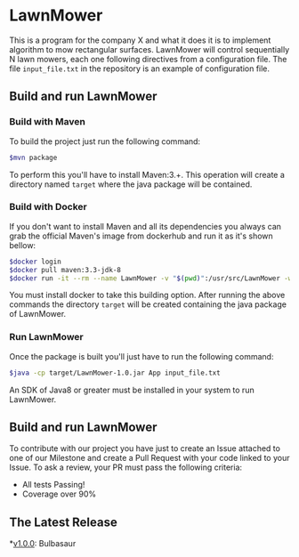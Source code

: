 # LawnMower

This is a program for the company X and what it does it is to implement algorithm to mow rectangular surfaces.
LawnMower will control sequentially N lawn mowers, each one following directives from a configuration file.
The file `input_file.txt` in the repository is an example of configuration file.

## Build and run LawnMower
### Build with Maven
To build the project just run the following command:
```bash
$mvn package
```
To perform this you'll have to install Maven:3.+.
This operation will create a directory named `target` where the java package will be contained.

### Build with Docker
If you don't want to install Maven and all its dependencies you always can grab the official Maven's image from dockerhub and run it as it's shown bellow:
```bash
$docker login
$docker pull maven:3.3-jdk-8
$docker run -it --rm --name LawnMower -v "$(pwd)":/usr/src/LawnMower -w /usr/src/LawnMower maven:3.3-jdk-8 mvn clean install
```
You must install docker to take this building option.
After running the above commands the directory `target` will be created containing the java package of LawnMower.

### Run LawnMower
Once the package is built you'll just have to run the following command:
```bash
$java -cp target/LawnMower-1.0.jar App input_file.txt
```
An SDK of Java8 or greater must be installed in your system to run LawnMower.

## Build and run LawnMower
To contribute with our project you have just to create an Issue attached to one of our Milestone and create a Pull Request with your code linked to your Issue.
To ask a review, your PR must pass the following criteria:
* All tests Passing!
* Coverage over 90%

## The Latest Release
*[v1.0.0](https://github.com/tul1/LawnMower/releases/tag/v1.0.0): Bulbasaur
